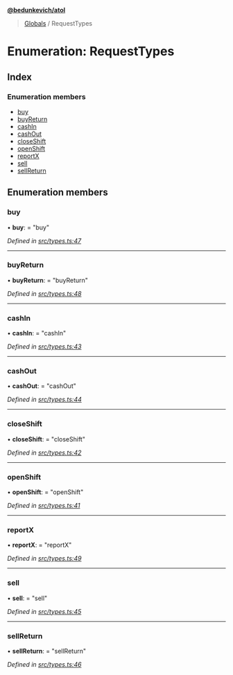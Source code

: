 **[@bedunkevich/atol](../README.md)**

> [Globals](../README.md) / RequestTypes

# Enumeration: RequestTypes

## Index

### Enumeration members

* [buy](requesttypes.md#buy)
* [buyReturn](requesttypes.md#buyreturn)
* [cashIn](requesttypes.md#cashin)
* [cashOut](requesttypes.md#cashout)
* [closeShift](requesttypes.md#closeshift)
* [openShift](requesttypes.md#openshift)
* [reportX](requesttypes.md#reportx)
* [sell](requesttypes.md#sell)
* [sellReturn](requesttypes.md#sellreturn)

## Enumeration members

### buy

•  **buy**:  = "buy"

*Defined in [src/types.ts:47](https://github.com/Bedunkevich/atol/blob/8980cfa/src/types.ts#L47)*

___

### buyReturn

•  **buyReturn**:  = "buyReturn"

*Defined in [src/types.ts:48](https://github.com/Bedunkevich/atol/blob/8980cfa/src/types.ts#L48)*

___

### cashIn

•  **cashIn**:  = "cashIn"

*Defined in [src/types.ts:43](https://github.com/Bedunkevich/atol/blob/8980cfa/src/types.ts#L43)*

___

### cashOut

•  **cashOut**:  = "cashOut"

*Defined in [src/types.ts:44](https://github.com/Bedunkevich/atol/blob/8980cfa/src/types.ts#L44)*

___

### closeShift

•  **closeShift**:  = "closeShift"

*Defined in [src/types.ts:42](https://github.com/Bedunkevich/atol/blob/8980cfa/src/types.ts#L42)*

___

### openShift

•  **openShift**:  = "openShift"

*Defined in [src/types.ts:41](https://github.com/Bedunkevich/atol/blob/8980cfa/src/types.ts#L41)*

___

### reportX

•  **reportX**:  = "reportX"

*Defined in [src/types.ts:49](https://github.com/Bedunkevich/atol/blob/8980cfa/src/types.ts#L49)*

___

### sell

•  **sell**:  = "sell"

*Defined in [src/types.ts:45](https://github.com/Bedunkevich/atol/blob/8980cfa/src/types.ts#L45)*

___

### sellReturn

•  **sellReturn**:  = "sellReturn"

*Defined in [src/types.ts:46](https://github.com/Bedunkevich/atol/blob/8980cfa/src/types.ts#L46)*
